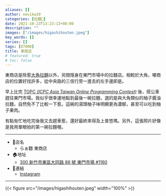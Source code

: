 ```yaml
---
aliases: []
author: nevikw39
categories: [拉麵🍜]
date: 2021-10-23T13:23:13+08:00
description: ""
images: ["/images/higashihouten.jpeg"]
key_words: []
series: []
tags: [D7000]
title: 東商店
# featured: true
# toc: false
---
```


東商店是除惹[大角拉麵](/ramen/dajiao/)以外，另間隱身在東門市場中的拉麵店。相較於大角，嘟商店的位置好找許多，從中央路的三信行旁一進去的左手邊即是。

早上比完 [TOPC _(ICPC Asia Taiwan Online Programming Contest)_](/posts/topc_2021) 後，搭公車趕往東門市場。我似乎很幸運地點到最後一碗拉麵，選的是與大角類似的柚子醬油拉麵，自然免不了比較一下惹。這碗的湯頭柚子味明顯更為濃郁，甚至可以吃到柚子果肉。

有點匆忙地吃完後我又去趕車惹，還好最終來得及上普悠瑪。另外，這張照片好像是我用單眼拍的第一碗拉麵喔。

---
+ 🏬店名
    * らぁ麵 東商店
+ 🏠地址
    * [300 新竹市東區大同路 86 號 東門市場 #1160](https://goo.gl/maps/e9LJ4HAQsdwFLTxm6)
+ 🔗連結
    * [Instagram](https://www.instagram.com/higashishouten/)
---

{{< figure src="/images/higashihouten.jpeg" width="100%" >}}
